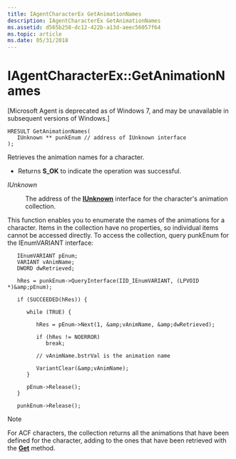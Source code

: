 ```yaml
---
title: IAgentCharacterEx GetAnimationNames
description: IAgentCharacterEx GetAnimationNames
ms.assetid: d565b258-dc12-422b-a13d-aeec56057f64
ms.topic: article
ms.date: 05/31/2018
---
```


# IAgentCharacterEx::GetAnimationNames

\[Microsoft Agent is deprecated as of Windows 7, and may be unavailable in subsequent versions of Windows.\]

``` syntax
HRESULT GetAnimationNames(
   IUnknown ** punkEnum // address of IUnknown interface
);
```

Retrieves the animation names for a character.

-   Returns **S\_OK** to indicate the operation was successful.

<dl> <dt>

<span id="IUnknown"></span><span id="iunknown"></span><span id="IUNKNOWN"></span>*IUnknown*
</dt> <dd>

The address of the [**IUnknown**](https://www.bing.com/search?q=**IUnknown**) interface for the character's animation collection.

</dd> </dl>

This function enables you to enumerate the names of the animations for a character. Items in the collection have no properties, so individual items cannot be accessed directly. To access the collection, query punkEnum for the IEnumVARIANT interface:


```
   IEnumVARIANT pEnum;
   VARIANT vAnimName;
   DWORD dwRetrieved;

   hRes = punkEnum->QueryInterface(IID_IEnumVARIANT, (LPVOID *)&amp;pEnum);

   if (SUCCEEDED(hRes)) {

      while (TRUE) {

         hRes = pEnum->Next(1, &amp;vAnimName, &amp;dwRetrieved);

         if (hRes != NOERROR)
            break;

         // vAnimName.bstrVal is the animation name

         VariantClear(&amp;vAnimName);
      } 

      pEnum->Release();
   }

   punkEnum->Release();
```



> [!Note]  
> For ACF characters, the collection returns all the animations that have been defined for the character, adding to the ones that have been retrieved with the [**Get**](https://www.bing.com/search?q=**Get**) method.

 

 

 





